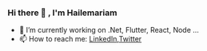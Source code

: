 ### Hi there 👋 , I'm Hailemariam



- 🔭 I’m currently working on .Net, Flutter, React, Node ...
- 📫 How to reach me: [LinkedIn](https://www.linkedin.com/in/hailemariam-f-b58967196/),[Twitter](https://twitter.com/eh_rry)
